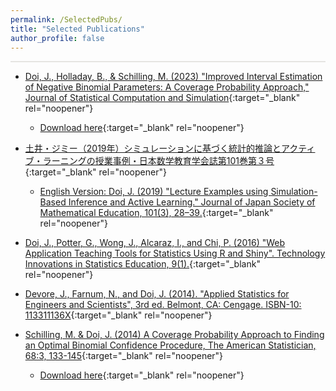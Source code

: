 ```yaml
---
permalink: /SelectedPubs/
title: "Selected Publications"
author_profile: false
---
```


<style>
  hr {
    height: 2px;
    background-color: #E5E4E2;
    border: none;
  }

  .no-italics {
      font-style: normal;   
  }
</style>

<hr>

* [Doi, J., Holladay, B., & Schilling, M. (2023) "Improved Interval Estimation of Negative Binomial Parameters: A Coverage Probability Approach," Journal of Statistical Computation and Simulation](https://www.tandfonline.com/doi/full/10.1080/00949655.2023.2235046){:target="_blank" rel="noopener"}
&nbsp;
  * [Download here](/files/Paper_NegBin.pdf){:target="_blank" rel="noopener"}

* [土井・ジミー（2019年）シミュレーションに基づく統計的推論とアクティブ・ラーニングの授業事例・日本数学教育学会誌第101巻第３号](https://www.jstage.jst.go.jp/article/jjsme/101/3/101_28/_article/-char/ja){:target="_blank" rel="noopener"}
  * [English Version: Doi, J. (2019) "Lecture Examples using Simulation-Based Inference and Active Learning." Journal of Japan Society of Mathematical Education, 101(3), 28–39.](https://www.dropbox.com/s/svxc7sfq81bv9qw/Doi_SBI_ActiveLearning_FINAL.pdf?dl=0){:target="_blank" rel="noopener"}

* [Doi, J., Potter, G., Wong, J., Alcaraz, I., and Chi, P. (2016) "Web Application Teaching Tools for Statistics Using R and Shiny". Technology Innovations in Statistics Education, 9(1).](https://escholarship.org/uc/item/00d4q8cp){:target="_blank" rel="noopener"}

* [Devore, J., Farnum, N., and Doi, J. (2014). "Applied Statistics for Engineers and Scientists", 3rd ed. Belmont, CA: Cengage. ISBN-10: 113311136X](https://books.google.com/books/about/Applied_Statistics_for_Engineers_and_Sci.html?id=psg_CQAAQBAJ&redir_esc=y){:target="_blank" rel="noopener"}

* [Schilling, M. & Doi, J. (2014) A Coverage Probability Approach to Finding an Optimal Binomial Confidence Procedure, The American Statistician, 68:3, 133-145](https://www.tandfonline.com/doi/abs/10.1080/00031305.2014.899274){:target="_blank" rel="noopener"}
&nbsp;
  * [Download here](/files/Paper_Binom.pdf){:target="_blank" rel="noopener"}

